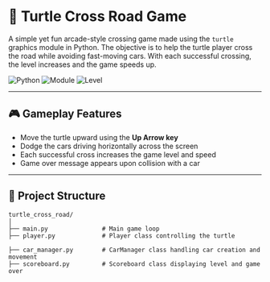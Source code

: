 # 🐢 Turtle Cross Road Game

A simple yet fun arcade-style crossing game made using the `turtle` graphics module in Python. The objective is to help the turtle player cross the road while avoiding fast-moving cars. With each successful crossing, the level increases and the game speeds up.

![Python](https://img.shields.io/badge/Made%20With-Python3-blue?style=flat-square)
![Module](https://img.shields.io/badge/Library-turtle-yellow?style=flat-square)
![Level](https://img.shields.io/badge/Difficulty-Beginner--Intermediate-green?style=flat-square)

---

## 🎮 Gameplay Features

- Move the turtle upward using the **Up Arrow key**
- Dodge the cars driving horizontally across the screen
- Each successful cross increases the game level and speed
- Game over message appears upon collision with a car

---

## 🧱 Project Structure

```text
turtle_cross_road/
│
├── main.py               # Main game loop
├── player.py             # Player class controlling the turtle

├── car_manager.py        # CarManager class handling car creation and movement
├── scoreboard.py         # Scoreboard class displaying level and game over
